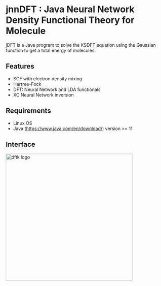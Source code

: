 # jnnDFT : Java Neural Network Density Functional Theory for Molecule
jDFT is a Java program to solve the KSDFT equation using the Gaussian function to get a total energy of molecules.
## Features
- SCF with electron density mixing
- Hartree-Fock
- DFT: Neural Network and LDA functionals
- XC Neural Network inversion
## Requirements
- Linux OS
- Java (https://www.java.com/en/download/) version >= 11
## Interface
<img src="https://github.com/AgungDanuWijaya/jNNDFT/blob/master/Screenshot%20from%202022-12-29%2015-39-06.png" alt="dftk logo" height="400px" />
